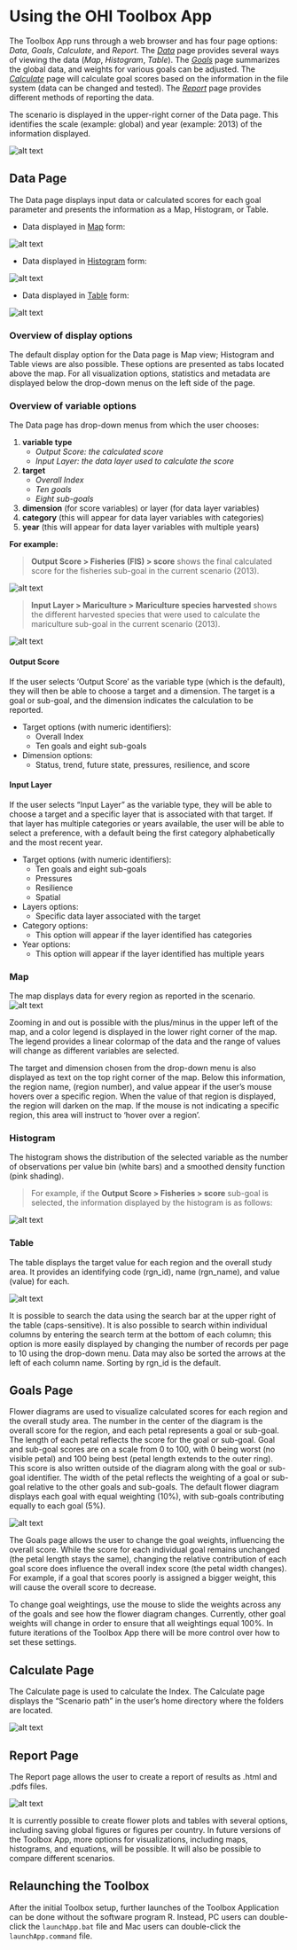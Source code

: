 # Using the OHI Toolbox App

The Toolbox App runs through a web browser and has four page options: *Data*, *Goals*, *Calculate*, and *Report*. The [*Data*](https://github.com/OHI-Science/ohimanual/blob/master/tutorials/using_the_ohi_toolbox_app.md#data-page) page provides several ways of viewing the data (*Map*, *Histogram*, *Table*).  The [*Goals*](https://github.com/OHI-Science/ohimanual/blob/master/tutorials/using_the_ohi_toolbox_app.md#goals-page) page summarizes the global data, and weights for various goals can be adjusted.  The [*Calculate*](https://github.com/OHI-Science/ohimanual/blob/master/tutorials/using_the_ohi_toolbox_app.md#calculate-page) page will calculate goal scores based on the information in the file system (data can be changed and tested). The [*Report*](https://github.com/OHI-Science/ohimanual/blob/master/tutorials/using_the_ohi_toolbox_app.md#report-page) page provides different methods of reporting the data.  
  
The scenario is displayed in the upper-right corner of the Data page. This identifies the scale (example: global) and year (example: 2013) of the information displayed.  
  
![alt text](./fig/homepage_view.png)

## Data Page
The Data page displays input data or calculated scores for each goal parameter and presents the information as a Map, Histogram, or Table.

  * Data displayed in [Map](https://github.com/OHI-Science/ohimanual/blob/master/tutorials/using_the_ohi_toolbox_app.md#map) form:
  
![alt text](./fig/datapage_view.png)

  * Data displayed in [Histogram](https://github.com/OHI-Science/ohimanual/blob/master/tutorials/using_the_ohi_toolbox_app.md#histogram) form:
  
![alt text](./fig/histogrampage_view.png)

  * Data displayed in [Table](https://github.com/OHI-Science/ohimanual/blob/master/tutorials/using_the_ohi_toolbox_app.md#table) form:
  
![alt text](./fig/tablepage_view.png)

### Overview of display options
The default display option for the Data page is Map view; Histogram and Table views are also possible. These options are presented as tabs located above the map. For all visualization options, statistics and metadata are displayed below the drop-down menus on the left side of the page.

### Overview of variable options

The Data page has drop-down menus from which the user chooses:

1. **variable type**
    + *Output Score: the calculated score*
    + *Input Layer: the data layer used to calculate the score*
2. **target** 
    + *Overall Index*
    + *Ten goals*
    + *Eight sub-goals*
3. **dimension** (for score variables) or layer (for data layer variables)
4. **category** (this will appear for data layer variables with categories)
5. **year** (this will appear for data layer variables with multiple years)


**For example:**

> **Output Score > Fisheries (FIS) > score**
shows the final calculated score for the fisheries sub-goal in the current scenario (2013).

![alt text](./fig/output_score_fisheries_score.png)


> **Input Layer > Mariculture > Mariculture species harvested**
shows the different harvested species that were used to calculate the mariculture sub-goal in the current scenario (2013).

![alt text](./fig/input_mariculture_harvested.png)


#### Output Score
If the user selects ‘Output Score’ as the variable type (which is the default), they will then be able to choose a target and a dimension. The target is a goal or sub-goal, and the dimension indicates the calculation to be reported.

* Target options (with numeric identifiers):
    + Overall Index
    + Ten goals and eight sub-goals
* Dimension options:
    + Status, trend, future state, pressures, resilience, and score
    
#### Input Layer
If the user selects “Input Layer” as the variable type, they will be able to choose a target and a specific layer that is associated with that target. If that layer has multiple categories or years available, the user will be able to select a preference, with a default being the first category alphabetically and the most recent year.

* Target options (with numeric identifiers):
    + Ten goals and eight sub-goals
    + Pressures
    + Resilience
    + Spatial
* Layers options:
    + Specific data layer associated with the target
* Category options:
    + This option will appear if the layer identified has categories
* Year options:
    + This option will appear if the layer identified has multiple years


### Map 
The map displays data for every region as reported in the scenario.
![alt text](./fig/map_view.png)

Zooming in and out is possible with the plus/minus in the upper left of the map, and a color legend is displayed in the lower right corner of the map. The legend provides a linear colormap of the data and the range of values will change as different variables are selected. 

The target and dimension chosen from the drop-down menu is also displayed as text on the top right corner of the map. Below this information, the region name, (region number), and value appear if the user’s mouse hovers over a specific region. When the value of that region is displayed, the region will darken on the map. If the mouse is not indicating a specific region, this area will instruct to ‘hover over a region’.

### Histogram
The histogram shows the distribution of the selected variable as the number of observations per value bin (white bars) and a smoothed density function (pink shading). 

> For example, if the **Output Score > Fisheries > score** sub-goal is selected, the information displayed by the histogram is as follows:


![alt text](./fig/histogram_view.png)


### Table
The table displays the target value for each region and the overall study area. It provides an identifying code (rgn_id), name (rgn_name), and value (value) for each.

![alt text](./fig/table_view.png)

It is possible to search the data using the search bar at the upper right of the table (caps-sensitive). It is also possible to search within individual columns by entering the search term at the bottom of each column; this option is more easily displayed by changing the number of records per page to 10 using the drop-down menu. Data may also be sorted the arrows at the left of each column name. Sorting by rgn_id is the default.

## Goals Page
Flower diagrams are used to visualize calculated scores for each region and the overall study area. The number in the center of the diagram is the overall score for the region, and each petal represents a goal or sub-goal. The length of each petal reflects the score for the goal or sub-goal. Goal and sub-goal scores are on a scale from 0 to 100, with 0 being worst (no visible petal) and 100 being best (petal length extends to the outer ring). This score is also written outside of the diagram along with the goal or sub-goal identifier. The width of the petal reflects the weighting of a goal or sub-goal relative to the other goals and sub-goals.  The default flower diagram displays each goal with equal weighting (10%), with sub-goals contributing equally to each goal (5%).

![alt text](./fig/goals_view.png)

The Goals page allows the user to change the goal weights, influencing the overall score. While the score for each individual goal remains unchanged (the petal length stays the same), changing the relative contribution of each goal score does influence the overall index score (the petal width changes). For example, if a goal that scores poorly is assigned a bigger weight, this will cause the overall score to decrease.

To change goal weightings, use the mouse to slide the weights across any of the goals and see how the flower diagram changes. Currently, other goal weights will change in order to ensure that all weightings equal 100%. In future iterations of the Toolbox App there will be more control over how to set these settings.

## Calculate Page
The Calculate page is used to calculate the Index. The Calculate page displays the “Scenario path” in the user’s home directory where the folders are located.

![alt text](./fig/calculate_view.png)  
  

## Report Page
The Report page allows the user to create a report of results as .html and .pdfs files.

![alt text](./fig/reportpage_view.png)

It is currently possible to create flower plots and tables with several options, including saving global figures or figures per country. In future versions of the Toolbox App, more options for visualizations, including maps, histograms, and equations, will be possible. It will also be possible to compare different scenarios.

## Relaunching the Toolbox
After the initial Toolbox setup, further launches of the Toolbox Application can be done without the software program R. Instead, PC users can double-click the `launchApp.bat` file and Mac users can double-click the `launchApp.command` file.

